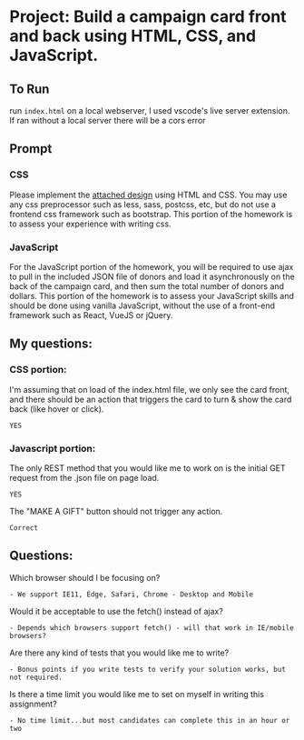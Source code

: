 # Project: Build a campaign card front and back using HTML, CSS, and JavaScript.

## To Run
run `index.html` on a local webserver, I used vscode's live server extension.
If ran without a local server there will be a cors error

## Prompt
### CSS
Please implement the [attached design](./../campaign_card.png) using HTML and CSS. You may use any css preprocessor such as less, sass, postcss, etc, but do not use a frontend css framework such as bootstrap. This portion of the homework is to assess your experience with writing css.

### JavaScript
For the JavaScript portion of the homework, you will be required to use ajax to pull in the included JSON file of donors and load it asynchronously on the back of the campaign card, and then sum the total number of donors and dollars. This portion of the homework is to assess your JavaScript skills and should be done using vanilla JavaScript, without the use of a front-end framework such as React, VueJS or jQuery.

## My questions:

### CSS portion:
I'm assuming that on load of the index.html file, we only see the card front, and there should be an action that triggers the card to turn & show the card back (like hover or click). 

`YES`

### Javascript portion: 
The only REST method that you would like me to work on is the initial GET request from the .json file on page load. 

`YES`

The "MAKE A GIFT" button should not trigger any action.

 `Correct`

## Questions: 
Which browser should I be focusing on?  

`- We support IE11, Edge, Safari, Chrome - Desktop and Mobile`

Would it be acceptable to use the fetch() instead of ajax? 

`- Depends which browsers support fetch() - will that work in IE/mobile browsers?`

Are there any kind of tests that you would like me to write? 

`- Bonus points if you write tests to verify your solution works, but not required.`

Is there a time limit you would like me to set on myself in writing this assignment?

`- No time limit...but most candidates can complete this in an hour or two`